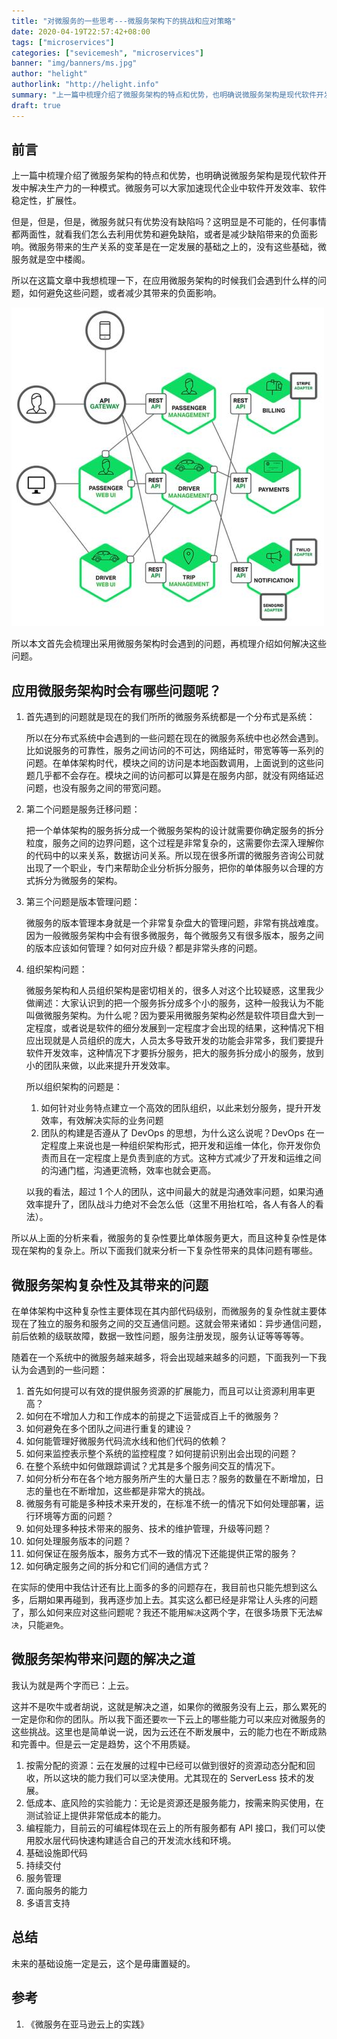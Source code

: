 ```yaml
---
title: "对微服务的一些思考---微服务架构下的挑战和应对策略"
date: 2020-04-19T22:57:42+08:00
tags: ["microservices"]
categories: ["sevicemesh", "microservices"]
banner: "img/banners/ms.jpg"
author: "helight"
authorlink: "http://helight.info"
summary: "上一篇中梳理介绍了微服务架构的特点和优势，也明确说微服务架构是现代软件开发中解决生产力的一种模式。微服务可以大家加速现代企业中软件开发效率、软件稳定性，扩展性。"
draft: true
---
```


## 前言
上一篇中梳理介绍了微服务架构的特点和优势，也明确说微服务架构是现代软件开发中解决生产力的一种模式。微服务可以大家加速现代企业中软件开发效率、软件稳定性，扩展性。

但是，但是，但是，微服务就只有优势没有缺陷吗？这明显是不可能的，任何事情都两面性，就看我们怎么去利用优势和避免缺陷，或者是减少缺陷带来的负面影响。微服务带来的生产关系的变革是在一定发展的基础之上的，没有这些基础，微服务就是空中楼阁。

所以在这篇文章中我想梳理一下，在应用微服务架构的时候我们会遇到什么样的问题，如何避免这些问题，或者减少其带来的负面影响。

![](imgs/ms.jpg)

所以本文首先会梳理出采用微服务架构时会遇到的问题，再梳理介绍如何解决这些问题。

## 应用微服务架构时会有哪些问题呢？
1. 首先遇到的问题就是现在的我们所所的微服务系统都是一个分布式是系统：
   
   所以在分布式系统中会遇到的一些问题在现在的微服务系统中也必然会遇到。比如说服务的可靠性，服务之间访问的不可达，网络延时，带宽等等一系列的问题。在单体架构时代，模块之间的访问是本地函数调用，上面说到的这些问题几乎都不会存在。模块之间的访问都可以算是在服务内部，就没有网络延迟问题，也没有服务之间的带宽问题。

2. 第二个问题是服务迁移问题：
   
   把一个单体架构的服务拆分成一个微服务架构的设计就需要你确定服务的拆分粒度，服务之间的边界问题，这个过程是非常复杂的，这需要你去深入理解你的代码中的以来关系，数据访问关系。所以现在很多所谓的微服务咨询公司就出现了一个职业，专门来帮助企业分析拆分服务，把你的单体服务以合理的方式拆分为微服务的架构。

3. 第三个问题是版本管理问题：
   
   微服务的版本管理本身就是一个非常复杂盘大的管理问题，非常有挑战难度。因为一般微服务架构中会有很多微服务，每个微服务又有很多版本，服务之间的版本应该如何管理？如何对应升级？都是非常头疼的问题。

4. 组织架构问题：
   
   微服务架构和人员组织架构是密切相关的，很多人对这个比较疑惑，这里我少做阐述：大家认识到的把一个服务拆分成多个小的服务，这种一般我认为不能叫做微服务架构。为什么呢？因为要采用微服务架构必然是软件项目盘大到一定程度，或者说是软件的细分发展到一定程度才会出现的结果，这种情况下相应出现就是人员组织的庞大，人员太多导致开发的功能会非常多，我们要提升软件开发效率，这种情况下才要拆分服务，把大的服务拆分成小的服务，放到小的团队来做，以此来提升开发效率。

   所以组织架构的问题是：
   1. 如何针对业务特点建立一个高效的团队组织，以此来划分服务，提升开发效率，有效解决实际的业务问题
   2. 团队的构建是否遵从了 DevOps 的思想，为什么这么说呢？DevOps 在一定程度上来说也是一种组织架构形式，把开发和运维一体化，你开发你负责而且在一定程度上是负责到底的方式。这种方式减少了开发和运维之间的沟通门槛，沟通更流畅，效率也就会更高。
   
   以我的看法，超过 1 个人的团队，这中间最大的就是沟通效率问题，如果沟通效率提升了，团队战斗力绝对不会怎么低（这里不用抬杠哈，各人有各人的看法）。

所以从上面的分析来看，微服务的复杂性要比单体服务更大，而且这种复杂性是体现在架构的复杂上。所以下面我们就来分析一下复杂性带来的具体问题有哪些。

## 微服务架构复杂性及其带来的问题

在单体架构中这种复杂性主要体现在其内部代码级别，而微服务的复杂性就主要体现在了独立的服务和服务之间的交互通信问题。这就会带来诸如：异步通信问题，前后依赖的级联故障，数据一致性问题，服务注册发现，服务认证等等等等。

随着在一个系统中的微服务越来越多，将会出现越来越多的问题，下面我列一下我认为会遇到的一些问题：

1. 首先如何提可以有效的提供服务资源的扩展能力，而且可以让资源利用率更高？
2. 如何在不增加人力和工作成本的前提之下运营成百上千的微服务？
3. 如何避免在多个团队之间进行重复的建设？
4. 如何能管理好微服务代码流水线和他们代码的依赖？
5. 如何来监控表示整个系统的监控程度？如何提前识别出会出现的问题？
6. 在整个系统中如何做跟踪调试？尤其是多个服务间交互的情况下。
7. 如何分析分布在各个地方服务所产生的大量日志？服务的数量在不断增加，日志的量也在不断增加，这些都是非常大的挑战。
8. 微服务有可能是多种技术来开发的，在标准不统一的情况下如何处理部署，运行环境等方面的问题？
9. 如何处理多种技术带来的服务、技术的维护管理，升级等问题？
10. 如何处理服务版本的问题？
11. 如何保证在服务版本，服务方式不一致的情况下还能提供正常的服务？
12. 如何确定服务之间的拆分和它们间的通信方式？

在实际的使用中我估计还有比上面多的多的问题存在，我目前也只能先想到这么多，后期如果再碰到，我再逐步加上去。其实这么都已经是非常让人头疼的问题了，那么如何来应对这些问题呢？我还不能用`解决`这两个字，在很多场景下无法`解决`，只能`避免`。

## 微服务架构带来问题的解决之道

我认为就是两个字而已：上云。

这并不是吹牛或者胡说，这就是解决之道，如果你的微服务没有上云，那么累死的一定是你和你的团队。所以我下面还要`吹`一下云上的哪些能力可以来应对微服务的这些挑战。这里也是简单说一说，因为云还在不断发展中，云的能力也在不断成熟和完善中。但是云一定是趋势，这个不用质疑。

1. 按需分配的资源：云在发展的过程中已经可以做到很好的资源动态分配和回收，所以这块的能力我们可以坚决使用。尤其现在的 ServerLess 技术的发展。
2. 低成本、底风险的实验能力：无论是资源还是服务能力，按需来购买使用，在测试验证上提供非常低成本的能力。
3. 编程能力，目前云的可编程体现在云上的所有服务都有 API 接口，我们可以使用胶水层代码快速构建适合自己的开发流水线和环境。
4. 基础设施即代码
5. 持续交付
6. 服务管理
7. 面向服务的能力
8. 多语言支持


## 总结
未来的基础设施一定是云，这个是毋庸置疑的。

## 参考
1. 《微服务在亚马逊云上的实践》
